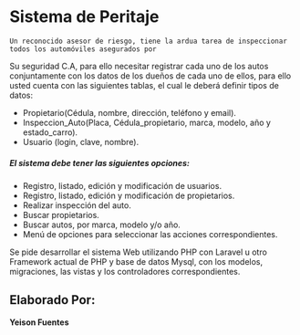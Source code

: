 # Sistema de Peritaje

	Un reconocido asesor de riesgo, tiene la ardua tarea de inspeccionar todos los automóviles asegurados por 
Su seguridad C.A, para ello necesitar registrar cada uno de los autos conjuntamente con los datos de los
dueños de cada uno de ellos, para ello usted cuenta con las siguientes tablas, el cual le deberá definir tipos
de datos:

- Propietario(Cédula, nombre, dirección, teléfono y email).
- Inspeccion_Auto(Placa, Cédula_propietario, marca, modelo, año y estado_carro).
- Usuario (login, clave, nombre).


##### El sistema debe tener las siguientes opciones:
- Registro, listado, edición y modificación de usuarios.
- Registro, listado, edición y modificación de propietarios.
- Realizar inspección del auto.
- Buscar propietarios.
- Buscar autos, por marca, modelo y/o año.
- Menú de opciones para seleccionar las acciones correspondientes.

Se pide desarrollar el sistema Web utilizando PHP con Laravel u otro Framework actual de PHP y base de
datos Mysql, con los modelos, migraciones, las vistas y los controladores correspondientes.

## Elaborado Por:

**Yeison Fuentes**
